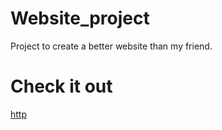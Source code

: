 # Website_project
Project to create a better website than my friend.

# Check it out 
[http](https://gunnarsson.tech/)
